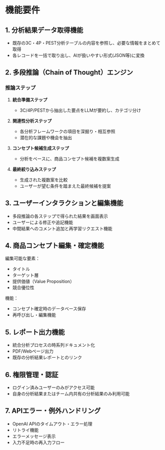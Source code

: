 # 機能要件

## 1. 分析結果データ取得機能

- 既存の3C・4P・PEST分析テーブルの内容を参照し、必要な情報をまとめて取得
- 各レコードを一括で取り出し、AIが扱いやすい形式(JSON等)に変換

## 2. 多段推論（Chain of Thought）エンジン

### 推論ステップ

1. **統合準備ステップ**
   - 3C/4P/PESTから抽出した要点をLLMが要約し、カテゴリ分け

2. **関連性分析ステップ**
   - 各分析フレームワークの項目を深掘り・相互参照
   - 潜在的な課題や機会を抽出

3. **コンセプト候補生成ステップ**
   - 分析をベースに、商品コンセプト候補を複数案生成

4. **最終絞り込みステップ**
   - 生成された複数案を比較
   - ユーザーが望む条件を踏まえた最終候補を提案

## 3. ユーザーインタラクションと編集機能

- 多段推論の各ステップで得られた結果を画面表示
- ユーザーによる修正や追記機能
- 中間結果へのコメント追加と再学習リクエスト機能

## 4. 商品コンセプト編集・確定機能

編集可能な要素：
- タイトル
- ターゲット層
- 提供価値（Value Proposition）
- 競合優位性

機能：
- コンセプト確定時のデータベース保存
- 再呼び出し・編集機能

## 5. レポート出力機能

- 統合分析プロセスの時系列ドキュメント化
- PDF/Webページ出力
- 既存の分析結果レポートとのリンク

## 6. 権限管理・認証

- ログイン済みユーザーのみがアクセス可能
- 自身の分析結果またはチーム内共有の分析結果のみ利用可能

## 7. APIエラー・例外ハンドリング

- OpenAI APIのタイムアウト・エラー処理
- リトライ機能
- エラーメッセージ表示
- 入力不足時の再入力フロー
